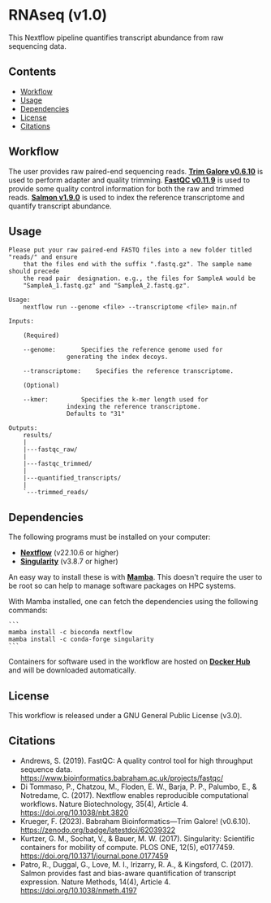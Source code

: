 # RNAseq (v1.0)

This Nextflow pipeline quantifies transcript abundance from raw sequencing data.

## Contents
- [Workflow](#workflow)
- [Usage](#usage)
- [Dependencies](#dependencies)
- [License](#license)
- [Citations](#citations)

Workflow
--------
The user provides raw paired-end sequencing reads. [**Trim Galore v0.6.10**](https://github.com/FelixKrueger/TrimGalore) is used to perform adapter and quality trimming. [**FastQC v0.11.9**](https://www.bioinformatics.babraham.ac.uk/projects/fastqc/) is used to provide some quality control information for both the raw and trimmed reads. [**Salmon v1.9.0**](https://salmon.readthedocs.io/en/latest/) is used to index the reference transcriptome and quantify transcript abundance.

Usage
-----
	Please put your raw paired-end FASTQ files into a new folder titled "reads/" and ensure 
		that the files end with the suffix ".fastq.gz". The sample name should precede
		the read pair  designation. e.g., the files for SampleA would be 
		"SampleA_1.fastq.gz" and "SampleA_2.fastq.gz".
	
	Usage:
		nextflow run --genome <file> --transcriptome <file> main.nf
	
	Inputs:
	
		(Required)
		
		--genome:		Specifies the reference genome used for
					generating the index decoys.
						
		--transcriptome:	Specifies the reference transcriptome.	
			
		(Optional)
		
		--kmer:			Specifies the k-mer length used for
					indexing the reference transcriptome.
					Defaults to "31"
							
	Outputs:
		results/    
		|
		|---fastqc_raw/
		|
		|---fastqc_trimmed/
		|
		|---quantified_transcripts/
		|
		`---trimmed_reads/
    
Dependencies 
------------
The following programs must be installed on your computer:
* [**Nextflow**](https://github.com/nextflow-io/nextflow) (v22.10.6 or higher)
* [**Singularity**](https://docs.sylabs.io/guides/3.0/user-guide/installation.html) (v3.8.7 or higher)
 
An easy way to install these is with [**Mamba**](https://github.com/mamba-org/mamba). This doesn't require the user to be root so can help to manage software packages on HPC systems.

With Mamba installed, one can fetch the dependencies using the following commands:
````
```
mamba install -c bioconda nextflow
mamba install -c conda-forge singularity
```
````

Containers for software used in the workflow are hosted on [**Docker Hub**](https://hub.docker.com/u/bryoinformatics) and will be downloaded automatically.

License
-------
This workflow is released under a GNU General Public License (v3.0).

Citations
---------
* Andrews, S. (2019). FastQC: A quality control tool for high throughput sequence data. https://www.bioinformatics.babraham.ac.uk/projects/fastqc/
* Di Tommaso, P., Chatzou, M., Floden, E. W., Barja, P. P., Palumbo, E., & Notredame, C. (2017). Nextflow enables reproducible computational workflows. Nature Biotechnology, 35(4), Article 4. https://doi.org/10.1038/nbt.3820
* Krueger, F. (2023). Babraham Bioinformatics—Trim Galore! (v0.6.10). https://zenodo.org/badge/latestdoi/62039322
* Kurtzer, G. M., Sochat, V., & Bauer, M. W. (2017). Singularity: Scientific containers for mobility of compute. PLOS ONE, 12(5), e0177459. https://doi.org/10.1371/journal.pone.0177459
* Patro, R., Duggal, G., Love, M. I., Irizarry, R. A., & Kingsford, C. (2017). Salmon provides fast and bias-aware quantification of transcript expression. Nature Methods, 14(4), Article 4. https://doi.org/10.1038/nmeth.4197



